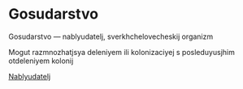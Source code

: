 # Gosudarstvo

Gosudarstvo — nablyudatelj, sverkhchelovecheskij organizm



Mogut razmnozhatjsya deleniyem ili kolonizaciyej s posleduyusjhim otdeleniyem kolonij

[Nablyudatelj](Nablyudatelj.md)

